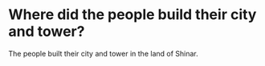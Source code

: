 # Where did the people build their city and tower?

The people built their city and tower in the land of Shinar.
